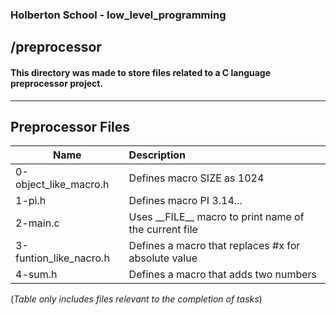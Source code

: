 ### Holberton School - low_level_programming 
## /preprocessor
#### This directory was made to store files related to a C language preprocessor project.
----------------------------------------------------------------------------------------------------------------
## Preprocessor Files
| Name          | Description   |
| ------------- |:--------------|
| 0-object_like_macro.h| Defines macro SIZE as 1024|
| 1-pi.h| Defines macro PI 3.14...|
| 2-main.c| Uses \_\_FILE\_\_ macro to print name of the current file|
| 3-funtion_like_nacro.h| Defines a macro that replaces #x for absolute value|
| 4-sum.h| Defines a macro that adds two numbers|

(*Table only includes files relevant to the completion of tasks*)



